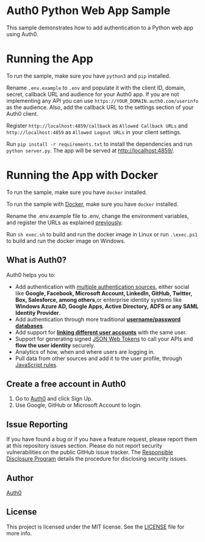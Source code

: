 # Auth0 Python Web App Sample

This sample demonstrates how to add authentication to a Python web app using Auth0.

# Running the App

To run the sample, make sure you have `python3` and `pip` installed.

Rename `.env.example` to `.env` and populate it with the client ID, domain, secret, callback URL and audience for your
Auth0 app. If you are not implementing any API you can use `https://YOUR_DOMAIN.auth0.com/userinfo` as the audience.
Also, add the callback URL to the settings section of your Auth0 client.

Register `http://localhost:4859/callback` as `Allowed Callback URLs` and `http://localhost:4859`
as `Allowed Logout URLs` in your client settings.

Run `pip install -r requirements.txt` to install the dependencies and run `python server.py`.
The app will be served at [http://localhost:4859/](http://localhost:4859/).

# Running the App with Docker

To run the sample, make sure you have `docker` installed.

To run the sample with [Docker](https://www.docker.com/), make sure you have `docker` installed.

Rename the .env.example file to .env, change the environment variables, and register the URLs as explained [previously](#running-the-app).

Run `sh exec.sh` to build and run the docker image in Linux or run `.\exec.ps1` to build
and run the docker image on Windows.

## What is Auth0?

Auth0 helps you to:

* Add authentication with [multiple authentication sources](https://auth0.com/docs/identityproviders),
either social like **Google, Facebook, Microsoft Account, LinkedIn, GitHub, Twitter, Box, Salesforce, among others**,or
enterprise identity systems like **Windows Azure AD, Google Apps, Active Directory, ADFS or any SAML Identity Provider**.
* Add authentication through more traditional **[username/password databases](https://docs.auth0.com/mysql-connection-tutorial)**.
* Add support for **[linking different user accounts](https://auth0.com/docs/link-accounts)** with the same user.
* Support for generating signed [JSON Web Tokens](https://auth0.com/docs/jwt) to call your APIs and
**flow the user identity** securely.
* Analytics of how, when and where users are logging in.
* Pull data from other sources and add it to the user profile, through [JavaScript rules](https://auth0.com/docs/rules).

## Create a free account in Auth0

1. Go to [Auth0](https://auth0.com) and click Sign Up.
2. Use Google, GitHub or Microsoft Account to login.

## Issue Reporting

If you have found a bug or if you have a feature request, please report them at this repository issues section.
Please do not report security vulnerabilities on the public GitHub issue tracker.
The [Responsible Disclosure Program](https://auth0.com/whitehat) details the procedure for disclosing security issues.

## Author

[Auth0](https://auth0.com)

## License

This project is licensed under the MIT license. See the [LICENSE](../LICENSE) file for more info.
